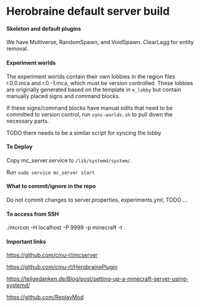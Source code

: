 # Herobraine default server build

#### Skeleton and default plugins

We have Multiverse, RandomSpawn, and VoidSpawn. ClearLagg for entity removal.

#### Experiment worlds

The experiment worlds contain their own lobbies in the region files r.0.0.mca and r.0.-1.mca, which must be version controlled. These lobbies are originally generated based on the template in `e_lobby` but contain manually placed signs and command blocks.

If these signs/command blocks have manual edits that need to be committed to version control, run `sync-worlds.sh` to pull down the necessary parts.

TODO there needs to be a similar script for syncing the lobby

#### To Deploy

Copy mc_server.service to `/lib/systemd/system/`.

Run `sudo service mc_server start`

#### What to commit/ignore in the repo

Do not commit changes to server.properties, experiments.yml, TODO ...

#### To access from SSH

./mcrcon -H localhost -P 9999 -p minecraft -t

#### Important links

https://github.com/cmu-rl/mcserver

https://github.com/cmu-rl/HerobrainePlugin

https://teilgedanken.de/Blog/post/setting-up-a-minecraft-server-using-systemd/

https://github.com/ReplayMod
